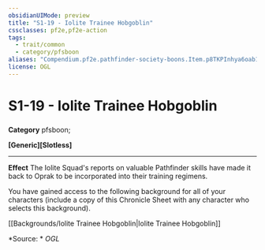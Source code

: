```yaml
---
obsidianUIMode: preview
title: "S1-19 - Iolite Trainee Hobgoblin"
cssclasses: pf2e,pf2e-action
tags:
  - trait/common
  - category/pfsboon
aliases: "Compendium.pf2e.pathfinder-society-boons.Item.p8TKPInhya6oab1w"
license: OGL
---
```

# S1-19 - Iolite Trainee Hobgoblin

### 

**Category** pfsboon; 




**\[Generic\]\[Slotless\]**

* * *

**Effect** The Iolite Squad's reports on valuable Pathfinder skills have made it back to Oprak to be incorporated into their training regimens.

You have gained access to the following background for all of your characters (include a copy of this Chronicle Sheet with any character who selects this background).

[[Backgrounds/Iolite Trainee Hobgoblin|Iolite Trainee Hobgoblin]]

*Source: *
*OGL*